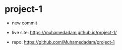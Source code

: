 # project-1

- new commit

- live site: https://muhamedadam.github.io/project-1/ 
- repo: https://github.com/Muhamedadam/project-1

